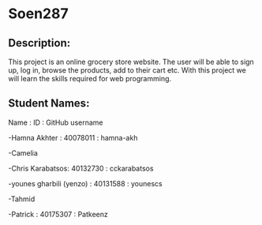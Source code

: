 # Soen287
## Description: 
This project is an online grocery store website. The user will be able to sign up, log in, browse the products, add to their cart etc. With this project we will learn the skills required for web programming. 

## Student Names: 
Name : ID : GitHub username

-Hamna Akhter : 40078011 : hamna-akh

-Camelia

-Chris Karabatsos: 40132730 : cckarabatsos

-younes gharbili (yenzo) : 40131588 : younescs

-Tahmid

-Patrick : 40175307 : Patkeenz

